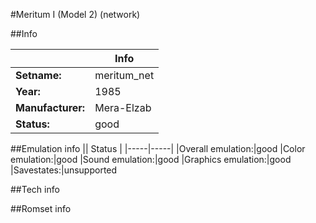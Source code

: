 #Meritum I (Model 2) (network)

##Info

||Info|
|-----|-----|
|**Setname:**|meritum_net
|**Year:**|1985
|**Manufacturer:**|Mera-Elzab
|**Status:**|good

##Emulation info
|| Status |
|-----|-----|
|Overall emulation:|good
|Color emulation:|good
|Sound emulation:|good
|Graphics emulation:|good
|Savestates:|unsupported

##Tech info

##Romset info

<!--- START OF EDITED COMMENT DO NOT TOUCH TEXT ABOVE-->
